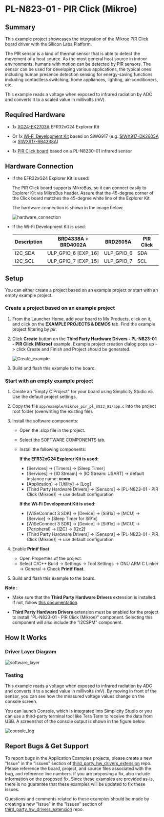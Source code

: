 # PL-N823-01 - PIR Click (Mikroe) #

## Summary ##

This example project showcases the integration of the Mikroe PIR Click board driver with the Silicon Labs Platform.

The PIR sensor is a kind of thermal sensor that is able to detect the movement of a heat source. As the most general heat source in indoor environments, humans with motion can be detected by PIR sensors. The sensor can be used for developing various applications, the typical ones including human presence detection sensing for energy-saving functions including contactless switching, home appliances, lighting, air-conditioners, etc.

This example reads a voltage when exposed to infrared radiation by ADC and converts it to a scaled value in millivolts (mV).

## Required Hardware ##

- 1x [XG24-EK2703A](https://www.silabs.com/development-tools/wireless/efr32xg24-explorer-kit) EFR32xG24 Explorer Kit

- Or 1x [Wi-Fi Development Kit](https://www.silabs.com/development-tools/wireless/wi-fi) based on SiWG917 (e.g. [SIWX917-DK2605A](https://www.silabs.com/development-tools/wireless/wi-fi/siwx917-dk2605a-wifi-6-bluetooth-le-soc-dev-kit) or [SIWX917-RB4338A](https://www.silabs.com/development-tools/wireless/wi-fi/siwx917-rb4338a-wifi-6-bluetooth-le-soc-radio-board))

- 1x [PIR Click board](https://www.mikroe.com/pir-click) based on a PL-N8230-01 infrared sensor

## Hardware Connection ##

- If the EFR32xG24 Explorer Kit is used:

  The PIR Click board supports MikroBus, so it can connect easily to Explorer Kit via MikroBus header. Assure that the 45-degree corner of the Click board matches the 45-degree white line of the Explorer Kit.

  The hardware connection is shown in the image below:

  ![hardware_connection](image/hardware_connection.png)

- If the Wi-Fi Development Kit is used:

  | Description  | BRD4338A + BRD4002A | BRD2605A     | PIR Click   |
  | -------------| ------------- | ------------------ | ------------------ |
  | I2C_SDA      | ULP_GPIO_6 [EXP_16]  | ULP_GPIO_6  | SDA                |
  | I2C_SCL      | ULP_GPIO_7 [EXP_15]  | ULP_GPIO_7  | SCL                |

## Setup ##

You can either create a project based on an example project or start with an empty example project.

### Create a project based on an example project ###

1. From the Launcher Home, add your board to My Products, click on it, and click on the **EXAMPLE PROJECTS & DEMOS** tab. Find the example project filtering by *pir*.

2. Click **Create** button on the **Third Party Hardware Drivers - PL-N823-01 - PIR Click (Mikroe)** example. Example project creation dialog pops up -> click Create and Finish and Project should be generated.

   ![Create_example](image/create_project.png)

3. Build and flash this example to the board.

### Start with an empty example project ###

1. Create an "Empty C Project" for your board using Simplicity Studio v5. Use the default project settings.

2. Copy the file `app/example/mikroe_pir_pl_n823_01/app.c` into the project root folder (overwriting the existing file).

3. Install the software components:

    - Open the .slcp file in the project.
    - Select the SOFTWARE COMPONENTS tab.
    - Install the following components:

      **If the EFR32xG24 Explorer Kit is used:**

        - [Services] → [Timers] → [Sleep Timer]
        - [Services] → [IO Stream] → [IO Stream: USART] → default instance name: **vcom**
        - [Application] → [Utility] → [Log]
        - [Third Party Hardware Drivers] → [Sensors] → [PL-N823-01 - PIR Click (Mikroe)] → use default configuration

      **If the Wi-Fi Development Kit is used:**

        - [WiSeConnect 3 SDK] → [Device] → [Si91x] → [MCU] → [Service] → [Sleep Timer for Si91x]
        - [WiSeConnect 3 SDK] → [Device] → [Si91x] → [MCU] → [Peripheral] → [I2C] → [i2c2]
        - [Third Party Hardware Drivers] → [Sensors] → [PL-N823-01 - PIR Click (Mikroe)] → use default configuration

4. Enable **Printf float**

   - Open Properties of the project.
   - Select C/C++ Build → Settings → Tool Settings → GNU ARM C Linker → General → Check **Printf float**.

5. Build and flash this example to the board.

**Note :**

- Make sure that the **Third Party Hardware Drivers** extension is installed. If not, follow [this documentation](https://github.com/SiliconLabs/third_party_hw_drivers_extension/blob/master/README.md#how-to-add-to-simplicity-studio-ide).

- **Third Party Hardware Drivers** extension must be enabled for the project to install "PL-N823-01 - PIR Click (Mikroe)" component. Selecting this component will also include the "I2CSPM" component.

## How It Works ##

### Driver Layer Diagram ###

![software_layer](image/software_layer.png)

### Testing ###

This example reads a voltage when exposed to infrared radiation by ADC and converts it to a scaled value in millivolts (mV). By moving in front of the sensor, you can see how the measured voltage values change on the console screen.

You can launch Console, which is integrated into Simplicity Studio or you can use a third-party terminal tool like Tera Term to receive the data from USB. A screenshot of the console output is shown in the figure below.

![console_log](image/console_log.png)

## Report Bugs & Get Support ##

To report bugs in the Application Examples projects, please create a new "Issue" in the "Issues" section of [third_party_hw_drivers_extension](https://github.com/SiliconLabs/third_party_hw_drivers_extension) repo. Please reference the board, project, and source files associated with the bug, and reference line numbers. If you are proposing a fix, also include information on the proposed fix. Since these examples are provided as-is, there is no guarantee that these examples will be updated to fix these issues.

Questions and comments related to these examples should be made by creating a new "Issue" in the "Issues" section of [third_party_hw_drivers_extension](https://github.com/SiliconLabs/third_party_hw_drivers_extension) repo.
